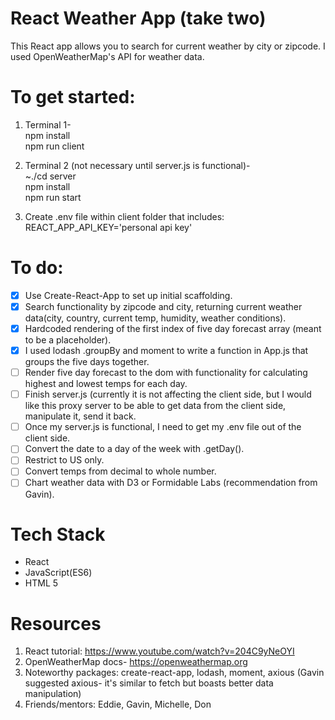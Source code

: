 # React Weather App (take two)

This React app allows you to search for current weather by city or zipcode. I used OpenWeatherMap's API for weather data.

# To get started:

1. Terminal 1-  
   npm install  
   npm run client

2. Terminal 2 (not necessary until server.js is functional)-  
   ~./cd server  
   npm install  
   npm run start

3. Create .env file within client folder that includes:  
   REACT_APP_API_KEY='personal api key'

# To do:

- [x] Use Create-React-App to set up initial scaffolding.
- [x] Search functionality by zipcode and city, returning current weather data(city, country, current temp, humidity, weather conditions).
- [x] Hardcoded rendering of the first index of five day forecast array (meant to be a placeholder).
- [x] I used lodash .groupBy and moment to write a function in App.js that groups the five days together.
- [ ] Render five day forecast to the dom with functionality for calculating highest and lowest temps for each day.
- [ ] Finish server.js (currently it is not affecting the client side, but I would like this proxy server to be able to get data from the client side, manipulate it, send it back.
- [ ] Once my server.js is functional, I need to get my .env file out of the client side.
- [ ] Convert the date to a day of the week with .getDay().
- [ ] Restrict to US only.
- [ ] Convert temps from decimal to whole number.
- [ ] Chart weather data with D3 or Formidable Labs (recommendation from Gavin).

# Tech Stack

- React
- JavaScript(ES6)
- HTML 5

# Resources

1. React tutorial: https://www.youtube.com/watch?v=204C9yNeOYI
2. OpenWeatherMap docs- https://openweathermap.org
3. Noteworthy packages: create-react-app, lodash, moment, axious (Gavin suggested axious- it's similar to fetch but boasts better data manipulation)
4. Friends/mentors: Eddie, Gavin, Michelle, Don
